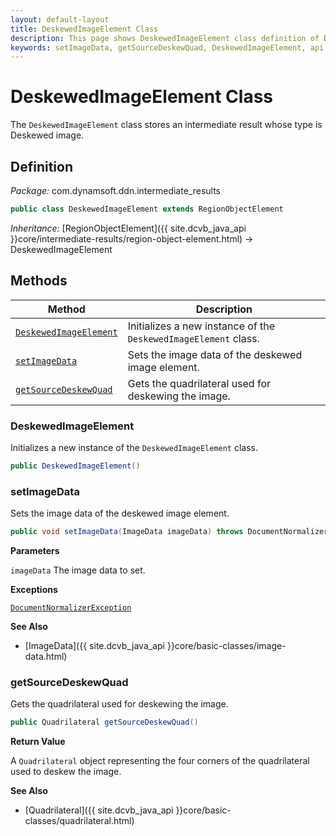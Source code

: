```yaml
---
layout: default-layout
title: DeskewedImageElement Class
description: This page shows DeskewedImageElement class definition of Dynamsoft Document Normalizer SDK Java Edition.
keywords: setImageData, getSourceDeskewQuad, DeskewedImageElement, api reference
---
```


# DeskewedImageElement Class

The `DeskewedImageElement` class stores an intermediate result whose type is Deskewed image.

## Definition

*Package:* com.dynamsoft.ddn.intermediate_results

```java
public class DeskewedImageElement extends RegionObjectElement
```

*Inheritance:* [RegionObjectElement]({{ site.dcvb_java_api }}core/intermediate-results/region-object-element.html) -> DeskewedImageElement

## Methods

| Method | Description |
|--------|-------------|
| [`DeskewedImageElement`](#deskewedimageelement) | Initializes a new instance of the `DeskewedImageElement` class. |
| [`setImageData`](#setimagedata) | Sets the image data of the deskewed image element. |
| [`getSourceDeskewQuad`](#getsourcedeskewquad) | Gets the quadrilateral used for deskewing the image. |

### DeskewedImageElement

Initializes a new instance of the `DeskewedImageElement` class.

```java
public DeskewedImageElement()
```

### setImageData

Sets the image data of the deskewed image element.

```java
public void setImageData(ImageData imageData) throws DocumentNormalizerException
```

**Parameters**

`imageData`  The image data to set.

**Exceptions**

[`DocumentNormalizerException`](document-normalizer-exception.html)

**See Also**

* [ImageData]({{ site.dcvb_java_api }}core/basic-classes/image-data.html)

### getSourceDeskewQuad

Gets the quadrilateral used for deskewing the image.

```java
public Quadrilateral getSourceDeskewQuad()
```

**Return Value**

A `Quadrilateral` object representing the four corners of the quadrilateral used to deskew the image.

**See Also**

* [Quadrilateral]({{ site.dcvb_java_api }}core/basic-classes/quadrilateral.html)

